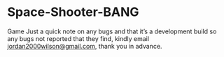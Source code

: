 # Space-Shooter-BANG
Game
Just a quick note on any bugs and that it’s a development build so any bugs not reported that they find, 
kindly email jordan2000wilson@gmail.com, thank you in advance.
